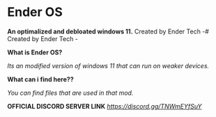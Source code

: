 # Ender OS
**An optimalized and debloated windows 11.**
Created by Ender Tech -# Created by Ender Tech -

**What is Ender OS?**

*Its an modified version of windows 11 that can run on weaker devices.*

**What can i find here??**

*You can find files that are used in that mod.*

**OFFICIAL DISCORD SERVER LINK**
*https://discord.gg/TNWmEYfSuY*

